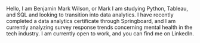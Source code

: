 Hello, I am Benjamin Mark Wilson, or Mark
I am studying Python, Tableau, and SQL and looking to transition into data analytics. I have recently completed a data analytics certificate through Springboard, and I am currently analyzing survey response trends concerning mental health in the tech industry.
I am currently open to work, and you can find me on LinkedIn. 

